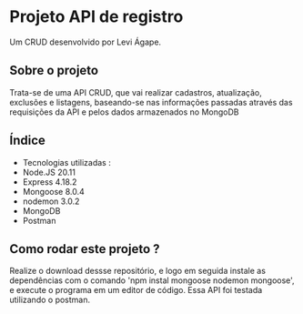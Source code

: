 # Projeto API de registro
Um CRUD desenvolvido por Levi Ágape.
## Sobre o projeto
Trata-se de uma API CRUD, que vai realizar cadastros, atualização, exclusões e listagens, baseando-se nas informações passadas através das requisições da API e pelos dados armazenados no MongoDB
## Índice
- Tecnologias utilizadas :
- Node.JS  20.11
- Express  4.18.2
- Mongoose 8.0.4
- nodemon  3.0.2
- MongoDB
- Postman


 ## Como rodar este projeto ?
Realize o download dessse repositório, e logo  em seguida instale as dependências com o comando 'npm instal mongoose nodemon mongoose', e execute o programa em um editor de código. Essa API foi testada utilizando o postman.
 